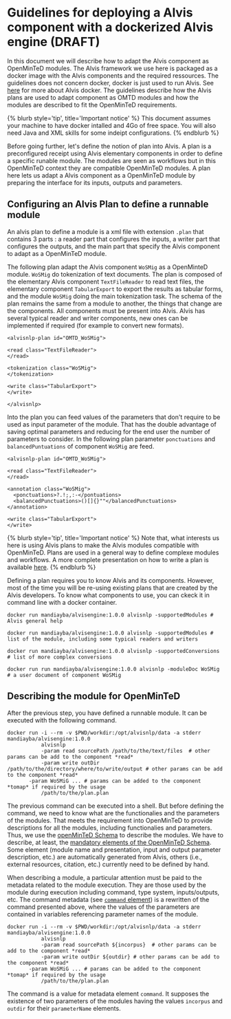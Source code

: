 # Guidelines for deploying a Alvis component with a dockerized Alvis engine (DRAFT)
In this document we will describe how to adapt the Alvis component as OpenMinTeD modules. The Alvis framework we use here is packaged as a docker image with the Alvis components and the required ressources. The guidelines does not concern docker, docker is just used to run Alvis. See [here](https://github.com/openminted/alvis-docker) for more about Alvis docker. The guidelines describe how the Alvis plans are used to adapt component as OMTD modules and how the modules are described to fit the OpenMinTeD requirements.

{% blurb style='tip', title='Important notice' %}
This document assumes your machine to have docker intalled and 4Go of free space. You will also need Java and XML skills for some indeipt configurations.
{% endblurb %}

Before going further, let's define the notion of plan into Alvis. A plan is a preconfigured receipt using Alvis elementary components in order to define a specific runable module. The modules are seen as workflows but in this OpenMinTeD context they are compatible OpenMinTeD modules. A plan here lets us adapt a Alvis component as a OpenMinTeD module by preparing the interface for its inputs, outputs and parameters.

## Configuring an Alvis Plan to define a runnable module
An alvis plan to define a module is a xml file with extension `.plan` that contains 3 parts : a reader part that configures the inputs, a writer part that configures the outputs, and the main part that specify the Alvis component to adapt as a OpenMinTeD module.

The following plan adapt the Alvis component `WoSMig` as a OpenMinteD module. `WoSMig` do tokenization of text documents. The plan is composed of the elementary Alvis component `TextFileReader` to read text files, the elementary component `TabularExport` to export the results as tabular forms, and the module `WoSMig` doing the main tokenization task. The schema of the plan remains the same from a module to another, the things that change are the components. All components must be present into Alvis. Alvis has several typical reader and writer components, new ones can be implemented if required (for example to convert new formats). 

```
<alvisnlp-plan id="OMTD_WoSMig">

<read class="TextFileReader">
</read>

<tokenization class="WoSMig">
</tokenization>

<write class="TabularExport">
</write>

</alvisnlp>
```

Into the plan you can feed values of the parameters that don't require to be used as input parameter of the module. That has the double advantage of saving optimal parameters and reducing for the end user the number of parameters to consider. In the following plan parameter `ponctuations` and `balancedPuntuations` of component `WoSMig` are feed.


```
<alvisnlp-plan id="OMTD_WoSMig">

<read class="TextFileReader">
</read>

<annotation class="WoSMig">
  <ponctuations>?.!;,:-</pontuations>
  <balancedPunctuations>()[]{}""</balancedPunctuations>
</annotation>

<write class="TabularExport">
</write>
```

{% blurb style='tip', title='Important notice' %}
Note that, what interests us here is using Alvis plans to make the Alvis modules compatible with OpenMinTeD. Plans are used in a general way to define complexe modules and workflows. A more complete presentation on how to write a plan is available [here](https://github.com/Bibliome/alvisnlp/wiki/Writing-plans). 
{% endblurb %}


Defining a plan requires you to know Alvis and its components. However, most of the time you will be re-using existing plans that are created by the Alvis developers. To know what components to use, you can ckeck it in command line with a docker container.

```
docker run mandiayba/alvisengine:1.0.0 alvisnlp -supportedModules # Alvis general help

docker run mandiayba/alvisengine:1.0.0 alvisnlp -supportedModules # list of the module, including some typical readers and writers

docker run mandiayba/alvisengine:1.0.0 alvisnlp -supportedConversions # list of more complex conversions

docker run run mandiayba/alvisengine:1.0.0 alvisnlp -moduleDoc WoSMig # a user document of component WoSMig 

```


## Describing the module for OpenMinTeD

After the previous step, you have defined a runnable module. It can be executed with the following command. 

```
docker run -i --rm -v $PWD/workdir:/opt/alvisnlp/data -a stderr mandiayba/alvisengine:1.0.0 
           alvisnlp
           -param read sourcePath /path/to/the/text/files  # other params can be add to the component *read* 
           -param write outDir /path/to/the/directory/where/to/write/output # other params can be add to the component *read* 
	   -param WoSMiG ... # params can be added to the component *tomap* if required by the usage
           /path/to/the/plan.plan
```

The previous command can be executed into a shell. But before defining the command, we need to know what are the functionalies and the parameters of the modules. That meets the requirement into OpenMinTeD to provide descriptions for all the modules, including functionalies and parameters. Thus, we use the [openMinTeD Schema](https://guidelines.openminted.eu/the_omtd-share_metadata_schema.html) to describe the modules. We have to describe, at least, the [mandatory elements of the OpenMinTeD Schema](https://guidelines.openminted.eu/guidelines_for_providers_of_sw_resources/recommended_schema_for_sw_resources.html). Some element (module name and presentation, input and output parameter description, etc.) are automatically generated from Alvis, others (i.e., external resources, citation, etc.) currently need to be defined by hand. 

When describing a module, a particular attention must be paid to the metadata related to the module execution. They are those used by the module during execution including command, type system, inputs/outputs, etc. The command metadata (see [`command` element](https://guidelines.openminted.eu/components_command.html)) is a rewritten of the command presented above, where the values of the parameters are contained in variables referencing parameter names of the module.  

```
docker run -i --rm -v $PWD/workdir:/opt/alvisnlp/data -a stderr mandiayba/alvisengine:1.0.0 
           alvisnlp
           -param read sourcePath ${incorpus}  # other params can be add to the component *read* 
           -param write outDir ${outdir} # other params can be add to the component *read* 
	   -param WoSMiG ... # params can be added to the component *tomap* if required by the usage
           /path/to/the/plan.plan
```

The command is a value for metadata element `command`. It supposes the existence of two parameters of the modules having the values `incorpus` and `outdir` for their `parameterName` elements. 
